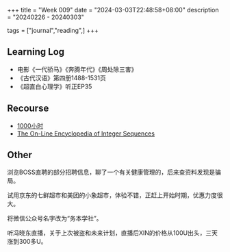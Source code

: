 +++
title = "Week 009"
date = "2024-03-03T22:48:58+08:00"
description = "20240226 - 20240303"

tags = ["journal","reading",]
+++

## Learning Log

* 电影《一代骄马》《奔腾年代》《周处除三害》
* 《古代汉语》第四册1488-1531页
* 《超直白心理学》听正EP35

## Recourse

* [1000小时](https://1000h.org)
* [The On-Line Encyclopedia of Integer Sequences](https://oeis.org/)

## Other

浏览BOSS直聘的部分招聘信息，聊了一个有关健康管理的，后来查资料发现是骗局。

试用京东的七鲜超市和美团的小象超市，体验不错，正赶上开始时期，优惠力度很大。

将微信公众号名字改为“务本学社”。

听冯晓东直播，关于上次被盗和未来计划，直播后XIN的价格从100U出头，三天涨到300多U。

